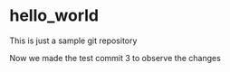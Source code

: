 # hello_world

This is just a sample git repository

Now we made the test commit 3 to observe the changes
